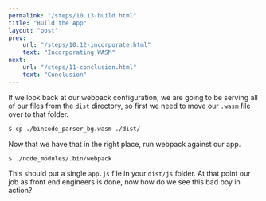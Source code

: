 ```yaml
---
permalink: "/steps/10.13-build.html"
title: "Build the App"
layout: "post"
prev: 
    url: "/steps/10.12-incorporate.html"
    text: "Incorporating WASM"
next:
    url: "/steps/11-conclusion.html"
    text: "Conclusion"
---
```

<div class="explain">
<p>If we look back at our webpack configuration, we are going to be serving all of our files from the <code>dist</code> directory, so first we need to move our <code>.wasm</code> file over to that folder.</p>
</div>

```bash
$ cp ./bincode_parser_bg.wasm ./dist/
```
<div class="explain">
Now that we have that in the right place, run webpack against our app.
</div>

```bash
$ ./node_modules/.bin/webpack
```
<div class="explain">
This should put a single <code>app.js</code> file in your <code>dist/js</code> folder. At that point our job as front end engineers is done, now how do we see this bad boy in action?
</div>